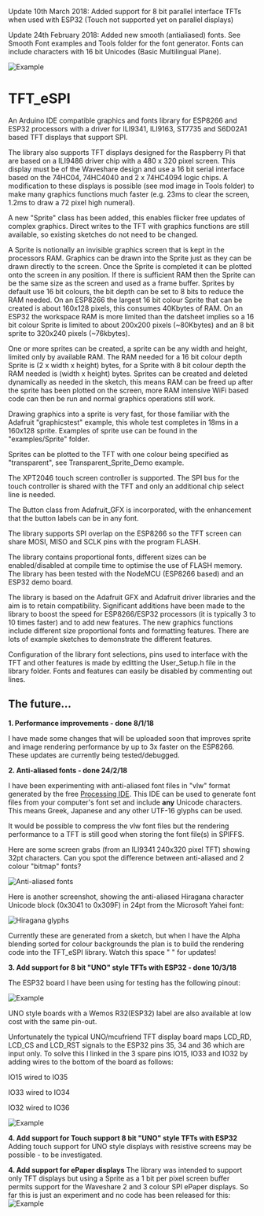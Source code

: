 
Update 10th March 2018: Added support for 8 bit parallel interface TFTs when used with ESP32 (Touch not supported yet on parallel displays)

Update 24th February 2018: Added new smooth (antialiased) fonts. See Smooth Font examples and Tools folder for the font generator. Fonts can include characters with 16 bit Unicodes (Basic Multilingual Plane).

![Example](https://i.imgur.com/xJF0Oz7.png)

# TFT_eSPI

An Arduino IDE compatible graphics and fonts library for ESP8266 and ESP32 processors with a driver for ILI9341, ILI9163, ST7735 and S6D02A1 based TFT displays that support SPI.

The library also supports TFT displays designed for the Raspberry Pi that are based on a ILI9486 driver chip with a 480 x 320 pixel screen. This display must be of the Waveshare design and use a 16 bit serial interface based on the 74HC04, 74HC4040 and 2 x 74HC4094 logic chips. A modification to these displays is possible (see mod image in Tools folder) to make many graphics functions much faster (e.g. 23ms to clear the screen, 1.2ms to draw a 72 pixel high numeral).

A new "Sprite" class has been added, this enables flicker free updates of complex graphics. Direct writes to the TFT with graphics functions are still available, so existing sketches do not need to be changed.

A Sprite is notionally an invisible graphics screen that is kept in the processors RAM. Graphics can be drawn into the Sprite just as they can be drawn directly to the screen. Once the Sprite is completed it can be plotted onto the screen in any position. If there is sufficient RAM then the Sprite can be the same size as the screen and used as a frame buffer. Sprites by default use 16 bit colours, the bit depth can be set to 8 bits to reduce the RAM needed. On an ESP8266 the largest 16 bit colour Sprite that can be created is about 160x128 pixels, this consumes 40Kbytes of RAM. On an ESP32 the workspace RAM is more limited than the datsheet implies so a 16 bit colour Sprite is limited to about 200x200 pixels (~80Kbytes) and an 8 bit sprite to 320x240 pixels (~76kbytes).

One or more sprites can be created, a sprite can be any width and height, limited only by available RAM. The RAM needed for a 16 bit colour depth Sprite is (2 x width x height) bytes, for a Sprite with 8 bit colour depth the RAM needed is (width x height) bytes. Sprites can be created and deleted dynamically as needed in the sketch, this means RAM can be freed up after the sprite has been plotted on the screen, more RAM intensive WiFi based code can then be run and normal graphics operations still work.

Drawing graphics into a sprite is very fast, for those familiar with the Adafruit "graphicstest" example, this whole test completes in 18ms in a 160x128 sprite. Examples of sprite use can be found in the "examples/Sprite" folder.

Sprites can be plotted to the TFT with one colour being specified as "transparent", see Transparent_Sprite_Demo example.

The XPT2046 touch screen controller is supported. The SPI bus for the touch controller is shared with the TFT and only an additional chip select line is needed.

The Button class from Adafruit_GFX is incorporated, with the enhancement that the button labels can be in any font.

The library supports SPI overlap on the ESP8266 so the TFT screen can share MOSI, MISO and SCLK pins with the program FLASH.

The library contains proportional fonts, different sizes can be enabled/disabled at compile time to optimise the use of FLASH memory.  The library has been tested with the NodeMCU (ESP8266 based) and an ESP32 demo board.

The library is based on the Adafruit GFX and Adafruit driver libraries and the aim is to retain compatibility. Significant additions have been made to the library to boost the speed for ESP8266/ESP32 processors (it is typically 3 to 10 times faster) and to add new features. The new graphics functions include different size proportional fonts and formatting features. There are lots of example sketches to demonstrate the different features.

Configuration of the library font selections, pins used to interface with the TFT and other features is made by editting the User_Setup.h file in the library folder.  Fonts and features can easily be disabled by commenting out lines.

## The future... ##

**1. Performance improvements - done 8/1/18**

I have made some changes that will be uploaded soon that improves sprite and image rendering performance by up to 3x faster on the ESP8266. These updates are currently being tested/debugged.

**2. Anti-aliased fonts - done 24/2/18**

I have been experimenting with anti-aliased font files in "vlw" format generated by the free [Processing IDE](https://processing.org/). This IDE can be used to generate font files from your computer's font set and include **any** Unicode characters. This means Greek, Japanese and any other UTF-16 glyphs can be used.

It would be possible to compress the vlw font files but the rendering performance to a TFT is still good when storing the font file(s) in SPIFFS.

Here are some screen grabs (from an ILI9341 240x320 pixel TFT) showing 32pt characters.  Can you spot the difference between anti-aliased and 2 colour "bitmap" fonts?

![Anti-aliased fonts](https://i.imgur.com/HjGbUhG.png)

Here is another screenshot, showing the anti-aliased Hiragana character Unicode block (0x3041 to 0x309F) in 24pt from the Microsoft Yahei font:

![Hiragana glyphs](https://i.imgur.com/jeXf2st.png)

Currently these are generated from a sketch, but when I have the Alpha blending sorted for colour backgrounds the plan is to build the rendering code into the TFT_eSPI library.  Watch this space " " for updates!

**3. Add support for 8 bit "UNO" style TFTs with ESP32 - done 10/3/18** 

The ESP32 board I have been using for testing has the following pinout:

![Example](https://i.imgur.com/bvM6leE.jpg)

UNO style boards with a Wemos R32(ESP32) label are also available at low cost with the same pin-out.

Unfortunately the typical UNO/mcufriend TFT display board maps LCD_RD, LCD_CS and LCD_RST signals to the ESP32 pins 35, 34 and 36 which are input only.  To solve this I linked in the 3 spare pins IO15, IO33 and IO32 by adding wires to the bottom of the board as follows:

IO15 wired to IO35

IO33 wired to IO34

IO32 wired to IO36

![Example](https://i.imgur.com/pUZn6lF.jpg)

**4. Add support for Touch support 8 bit "UNO" style TFTs with ESP32**
Adding touch support for UNO style displays with resistive screens may be possible - to be investigated.

**4. Add support for ePaper displays**
The library was intended to support only TFT displays but using a Sprite as a 1 bit per pixel screen buffer permits support for the Waveshare 2 and 3 colour SPI ePaper displays. So far this is just an experiment and no code has been released for this:
![Example](https://i.imgur.com/L2tV129.jpg)

